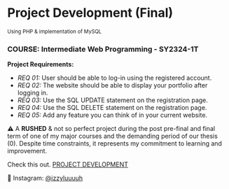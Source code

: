 # Project Development (Final)
<sup>Using PHP &amp; implementation of MySQL</sup>
### COURSE: Intermediate Web Programming - SY2324-1T

**Project Requirements:**
- *REQ 01:*  User should be able to log-in using the registered account.
- *REQ 02:*  The website should be able to display your portfolio after logging in.
- *REQ 03:*  Use the SQL UPDATE statement on the registration page.
- *REQ 04:*  Use the SQL DELETE statement on the registration page.
- *REQ 05:*  Add any feature you can think of in your current website.

⚠️ A **RUSHED** & not so perfect project during the post pre-final and final term of one of my major courses and the demanding period of our thesis (0). Despite time constraints, it represents my commitment to learning and improvement.

Check this out. [PROJECT DEVELOPMENT](https://drive.google.com/drive/folders/1xdSodeYNTam2ZlECIU2xOeR2EtPnoiUG?usp=sharing)

💙 Instagram: [@izzyluuuuh](https://www.instagram.com/izzyluuuuh/)
